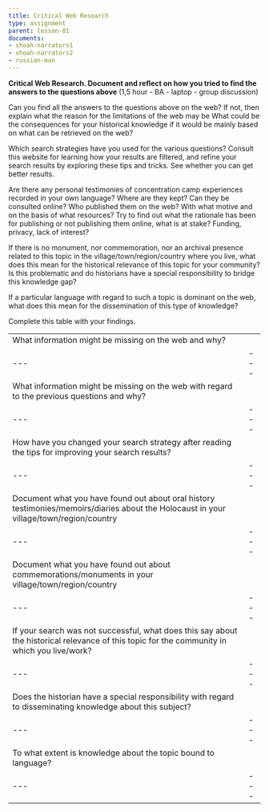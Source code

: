 ```yaml
---
title: Critical Web Research
type: assignment
parent: lesson-01
documents:
- shoah-narrators1
- shoah-narrators2
- russian-man
---
```


**Critical Web Research. Document and reflect on how you tried to find the answers to the questions above** (1,5 hour - BA - laptop - group discussion)  

<!-- more -->

Can you find all the answers to the questions above on the web? If not, then explain what the reason for the limitations of the web may be
What could be the consequences for your historical knowledge if it would be mainly based on what can be retrieved on the web?

Which search strategies have you used for the various questions? Consult this website for learning how your results are filtered, and refine your search results by exploring these tips and tricks. See whether you can get better results. 

Are there any personal testimonies of concentration camp experiences recorded in your own language? Where are they kept? Can they be consulted online? Who published them on the web? With what motive and on the basis of what resources? Try to find out what the rationale has been for publishing or not publishing them online, what is at stake? Funding, privacy, lack of interest?

If there is no monument, nor commemoration, nor an archival presence related to this topic in the village/town/region/country where you live, what does this mean for the   historical relevance of this topic for your community? Is this problematic and do historians have a special responsibility to bridge this knowledge gap? 

If a particular language with regard to such a topic is dominant on the web, what does this mean for the dissemination of this type of knowledge?


Complete this table with your findings. 

| | |
|---|---|
| What information might be missing on the web and why? | |
|---|---|
| What information might be missing on the web with regard to the previous questions and why? ||
|---|---|
| How have you changed your search strategy after reading the tips for improving your search results? ||
|---|---|
| Document what you have found out about oral history testimonies/memoirs/diaries  about the Holocaust in your village/town/region/country ||
|---|---|
| Document what you have found out about commemorations/monuments in your village/town/region/country ||
|---|---|
| If your search was not successful, what does this say about the historical relevance of this topic for the community in which you live/work? ||
|---|---|
| Does the historian have a special responsibility with regard to disseminating knowledge about this subject? ||
|---|---|
| To what extent is knowledge about the topic bound to language? ||
|---|---|










